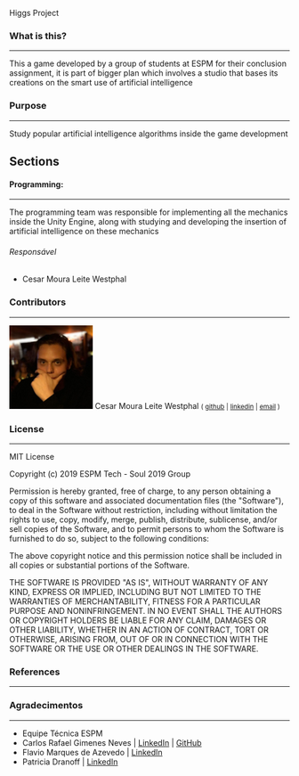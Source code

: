 Higgs Project

### What is this?
---

This a game developed by a group of students at ESPM for their conclusion assignment, it is part of bigger plan which involves a studio that bases its creations on the smart use of artificial intelligence 

### Purpose
---

Study popular artificial intelligence algorithms inside the game development

## Sections

#### Programming: 
---
  The programming team was responsible for implementing all the mechanics inside the Unity Engine, along with studying and developing the insertion of artificial intelligence on these mechanics
###### Responsável 
  - Cesar Moura Leite Westphal


  
  ### Contributors
---
<img src="team/cesar.jpg" alt="photo"
	title="Cesar Westphal" width="150" height="150" />
Cesar Moura Leite Westphal
<small>(
[github](https://github.com/Cesar-mlw) |
[linkedin](https://www.linkedin.com/in/cesar-moura-leite-westphal-222b57138/) |
[email](mailto:cesarmlwestphal@gmail.com)
)</small>

  
### License
---

MIT License

Copyright (c) 2019 ESPM Tech - Soul 2019 Group

Permission is hereby granted, free of charge, to any person obtaining a copy
of this software and associated documentation files (the "Software"), to deal
in the Software without restriction, including without limitation the rights
to use, copy, modify, merge, publish, distribute, sublicense, and/or sell
copies of the Software, and to permit persons to whom the Software is
furnished to do so, subject to the following conditions:

The above copyright notice and this permission notice shall be included in all
copies or substantial portions of the Software.

THE SOFTWARE IS PROVIDED "AS IS", WITHOUT WARRANTY OF ANY KIND, EXPRESS OR
IMPLIED, INCLUDING BUT NOT LIMITED TO THE WARRANTIES OF MERCHANTABILITY,
FITNESS FOR A PARTICULAR PURPOSE AND NONINFRINGEMENT. IN NO EVENT SHALL THE
AUTHORS OR COPYRIGHT HOLDERS BE LIABLE FOR ANY CLAIM, DAMAGES OR OTHER
LIABILITY, WHETHER IN AN ACTION OF CONTRACT, TORT OR OTHERWISE, ARISING FROM,
OUT OF OR IN CONNECTION WITH THE SOFTWARE OR THE USE OR OTHER DEALINGS IN THE
SOFTWARE.


### References
---

### Agradecimentos
---
 - Equipe Técnica ESPM
 - Carlos Rafael Gimenes Neves  | [LinkedIn](https://www.linkedin.com/in/carlosrafaelgn/) | [GitHub](https://github.com/carlosrafaelgn)
 - Flavio Marques de Azevedo  | [LinkedIn](https://www.linkedin.com/in/flaviomarquesazevedo/)
 - Patricia Dranoff  | [LinkedIn](https://www.linkedin.com/in/pdranoff/)
